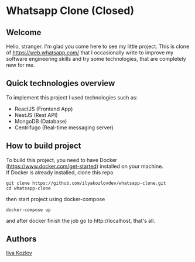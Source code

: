 # Whatsapp Clone (Closed)

## Welcome

Hello, stranger. I'm glad you come here to see my little project.
This is clone of https://web.whatsapp.com/ that I occasionally write to improve
my software engineering skills and try some technologies, that are completely new for me.

## Quick technologies overview

To implement this project I used technologies such as:

- ReactJS (Frontend App)
- NestJS (Rest API) 
- MongoDB (Database)
- Centrifugo (Real-time messaging server)

## How to build project

To build this project, you need to have Docker (https://www.docker.com/get-started) installed on your machine. <br/>
If Docker is already installed, clone this repo
```
git clone https://github.com/ilyakozlovdev/whatsapp-clone.git
cd whatsapp-clone
```
then start project using docker-compose
```
docker-compose up
```
and after docker finish the job go to http://localhost, that's all.

## Authors

[Ilya Kozlov](https://github.com/ilyakozlovdev)

